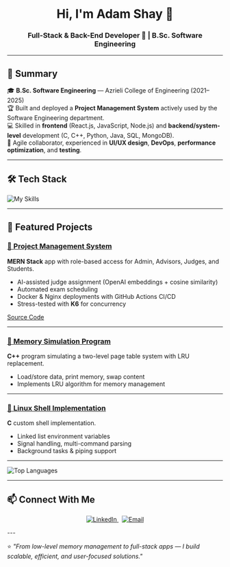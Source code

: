<h1 align="center">Hi, I'm Adam Shay 👋</h1>
<h3 align="center">Full-Stack & Back-End Developer 🚀 | B.Sc. Software Engineering</h3>

---

## 🧠 Summary
🎓 **B.Sc. Software Engineering** — Azrieli College of Engineering (2021–2025)  
🏆 Built and deployed a **Project Management System** actively used by the Software Engineering department.  
💻 Skilled in **frontend** (React.js, JavaScript, Node.js) and **backend/system-level** development (C, C++, Python, Java, SQL, MongoDB).  
🤝 Agile collaborator, experienced in **UI/UX design**, **DevOps**, **performance optimization**, and **testing**.

---

## 🛠 Tech Stack

<img src="https://skillicons.dev/icons?i=react,nodejs,postgres,mongodb,linux,cpp,c,cs,py,java,npm,express,html,css,js,jquery,postman,docker,nginx,git,github," alt="My Skills" />

---

## 🚀 Featured Projects

### [📂 Project Management System](https://github.com/Adam19255/final-project-se)  
**MERN Stack** app with role-based access for Admin, Advisors, Judges, and Students.

- AI-assisted judge assignment (OpenAI embeddings + cosine similarity)  
- Automated exam scheduling  
- Docker & Nginx deployments with GitHub Actions CI/CD  
- Stress-tested with **K6** for concurrency

[Source Code](https://github.com/Adam19255/final-project-se)

---

### [📂 Memory Simulation Program](https://github.com/Adam19255/Memory-Simulation-Program)  
**C++** program simulating a two-level page table system with LRU replacement.

- Load/store data, print memory, swap content  
- Implements LRU algorithm for memory management

---

### [📂 Linux Shell Implementation](https://github.com/Adam19255/Linux-Shell-Program)  
**C** custom shell implementation.

- Linked list environment variables  
- Signal handling, multi-command parsing  
- Background tasks & piping support

---

<div >
  
![Top Languages](https://github-readme-stats.vercel.app/api/top-langs/?username=Adam19255&layout=compact&theme=tokyonight&hide_border=true)  

</div>

---

## 📫 Connect With Me
<p align="center">
  <a href="https://www.linkedin.com/in/shay-adam/">
    <img src="https://skillicons.dev/icons?i=linkedin" alt="LinkedIn" />
  </a>
  &nbsp;
  <a href="mailto:adam19255@gmail.com">
    <img src="https://skillicons.dev/icons?i=gmail" alt="Email" />
  </a>
</p>
---

⭐ *"From low-level memory management to full-stack apps — I build scalable, efficient, and user-focused solutions."*
